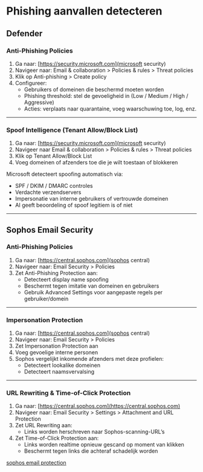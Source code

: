 
# Phishing aanvallen detecteren
## Defender

### Anti-Phishing Policies
1. Ga naar: [https://security.microsoft.com](microsoft security)  
2. Navigeer naar: Email & collaboration > Policies & rules > Threat policies
3. Klik op Anti-phishing > Create policy
4. Configureer:
   - Gebruikers of domeinen die beschermd moeten worden
   - Phishing threshold: stel de gevoeligheid in (Low / Medium / High / Aggressive)
   - Acties: verplaats naar quarantaine, voeg waarschuwing toe, log, enz.

---

### Spoof Intelligence (Tenant Allow/Block List)
1. Ga naar: [https://security.microsoft.com](microsoft security)
2. Navigeer naar Email & collaboration > Policies & rules > Threat policies
3. Klik op Tenant Allow/Block List
4. Voeg domeinen of afzenders toe die je wilt toestaan of blokkeren

Microsoft detecteert spoofing automatisch via:
- SPF / DKIM / DMARC controles
- Verdachte verzendservers
- Impersonatie van interne gebruikers of vertrouwde domeinen  
- AI geeft beoordeling of spoof legitiem is of niet

---

## Sophos Email Security

### Anti-Phishing Policies
1. Ga naar: [https://central.sophos.com](sophos central)
2. Navigeer naar: Email Security > Policies
3. Zet Anti-Phishing Protection aan:
   - Detecteert display name spoofing
   - Beschermt tegen imitatie van domeinen en gebruikers
   - Gebruik Advanced Settings voor aangepaste regels per gebruiker/domein

---

### Impersonation Protection
1. Ga naar: [https://central.sophos.com](sophos central)
2. Navigeer naar: Email Security > Policies
3. Zet Impersonation Protection aan
4. Voeg gevoelige interne personen
5. Sophos vergelijkt inkomende afzenders met deze profielen:
   - Detecteert lookalike domeinen
   - Detecteert naamsvervalsing

---

### URL Rewriting & Time-of-Click Protection
1. Ga naar: [https://central.sophos.com](https://central.sophos.com)
2. Navigeer naar: Email Security > Settings > Attachment and URL Protection
3. Zet URL Rewriting aan:
   - Links worden herschreven naar Sophos-scanning-URL’s
4. Zet Time-of-Click Protection aan:
   - Links worden realtime opnieuw gescand op moment van klikken
   - Beschermt tegen links die achteraf schadelijk worden



[sophos email protection](https://docs.sophos.com/central/customer/help/en-us/ManageYourProducts/EmailSecurity/EmailSecurityPolicy/index.html)

